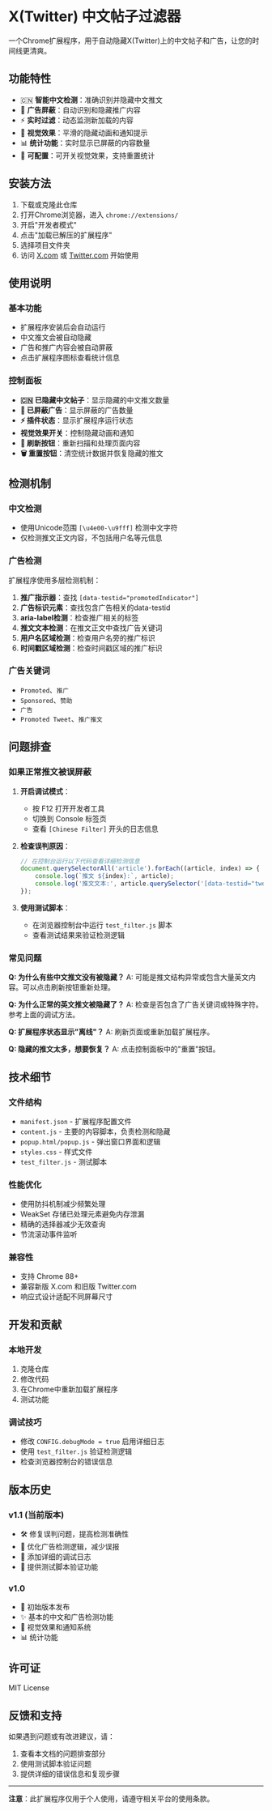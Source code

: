 # X(Twitter) 中文帖子过滤器

一个Chrome扩展程序，用于自动隐藏X(Twitter)上的中文帖子和广告，让您的时间线更清爽。

## 功能特性

- 🇨🇳 **智能中文检测**：准确识别并隐藏中文推文
- 🚫 **广告屏蔽**：自动识别和隐藏推广内容
- ⚡ **实时过滤**：动态监测新加载的内容
- 🎨 **视觉效果**：平滑的隐藏动画和通知提示
- 📊 **统计功能**：实时显示已屏蔽的内容数量
- 🔧 **可配置**：可开关视觉效果，支持重置统计

## 安装方法

1. 下载或克隆此仓库
2. 打开Chrome浏览器，进入 `chrome://extensions/`
3. 开启"开发者模式"
4. 点击"加载已解压的扩展程序"
5. 选择项目文件夹
6. 访问 [X.com](https://x.com) 或 [Twitter.com](https://twitter.com) 开始使用

## 使用说明

### 基本功能
- 扩展程序安装后会自动运行
- 中文推文会被自动隐藏
- 广告和推广内容会被自动屏蔽
- 点击扩展程序图标查看统计信息

### 控制面板
- **🇨🇳 已隐藏中文帖子**：显示隐藏的中文推文数量
- **🚫 已屏蔽广告**：显示屏蔽的广告数量
- **⚡ 插件状态**：显示扩展程序运行状态
- **视觉效果开关**：控制隐藏动画和通知
- **🔄 刷新按钮**：重新扫描和处理页面内容
- **🗑️ 重置按钮**：清空统计数据并恢复隐藏的推文

## 检测机制

### 中文检测
- 使用Unicode范围 `[\u4e00-\u9fff]` 检测中文字符
- 仅检测推文正文内容，不包括用户名等元信息

### 广告检测
扩展程序使用多层检测机制：
1. **推广指示器**：查找 `[data-testid="promotedIndicator"]`
2. **广告标识元素**：查找包含广告相关的data-testid
3. **aria-label检测**：检查推广相关的标签
4. **推文文本检测**：在推文正文中查找广告关键词
5. **用户名区域检测**：检查用户名旁的推广标识
6. **时间戳区域检测**：检查时间戳区域的推广标识

### 广告关键词
- `Promoted`、`推广`
- `Sponsored`、`赞助`
- `广告`
- `Promoted Tweet`、`推广推文`

## 问题排查

### 如果正常推文被误屏蔽

1. **开启调试模式**：
   - 按 F12 打开开发者工具
   - 切换到 Console 标签页
   - 查看 `[Chinese Filter]` 开头的日志信息

2. **检查误判原因**：
   ```javascript
   // 在控制台运行以下代码查看详细检测信息
   document.querySelectorAll('article').forEach((article, index) => {
       console.log(`推文 ${index}:`, article);
       console.log('推文文本:', article.querySelector('[data-testid="tweetText"]')?.textContent);
   });
   ```

3. **使用测试脚本**：
   - 在浏览器控制台中运行 `test_filter.js` 脚本
   - 查看测试结果来验证检测逻辑

### 常见问题

**Q: 为什么有些中文推文没有被隐藏？**
A: 可能是推文结构异常或包含大量英文内容。可以点击刷新按钮重新处理。

**Q: 为什么正常的英文推文被隐藏了？**
A: 检查是否包含了广告关键词或特殊字符。参考上面的调试方法。

**Q: 扩展程序状态显示"离线"？**
A: 刷新页面或重新加载扩展程序。

**Q: 隐藏的推文太多，想要恢复？**
A: 点击控制面板中的"重置"按钮。

## 技术细节

### 文件结构
- `manifest.json` - 扩展程序配置文件
- `content.js` - 主要的内容脚本，负责检测和隐藏
- `popup.html/popup.js` - 弹出窗口界面和逻辑
- `styles.css` - 样式文件
- `test_filter.js` - 测试脚本

### 性能优化
- 使用防抖机制减少频繁处理
- WeakSet 存储已处理元素避免内存泄漏
- 精确的选择器减少无效查询
- 节流滚动事件监听

### 兼容性
- 支持 Chrome 88+
- 兼容新版 X.com 和旧版 Twitter.com
- 响应式设计适配不同屏幕尺寸

## 开发和贡献

### 本地开发
1. 克隆仓库
2. 修改代码
3. 在Chrome中重新加载扩展程序
4. 测试功能

### 调试技巧
- 修改 `CONFIG.debugMode = true` 启用详细日志
- 使用 `test_filter.js` 验证检测逻辑
- 检查浏览器控制台的错误信息

## 版本历史

### v1.1 (当前版本)
- 🛠️ 修复误判问题，提高检测准确性
- 🎯 优化广告检测逻辑，减少误报
- 📝 添加详细的调试日志
- 🧪 提供测试脚本验证功能

### v1.0
- 🚀 初始版本发布
- ✨ 基本的中文和广告检测功能
- 🎨 视觉效果和通知系统
- 📊 统计功能

## 许可证

MIT License

## 反馈和支持

如果遇到问题或有改进建议，请：
1. 查看本文档的问题排查部分
2. 使用测试脚本验证问题
3. 提供详细的错误信息和复现步骤

---

**注意**：此扩展程序仅用于个人使用，请遵守相关平台的使用条款。
